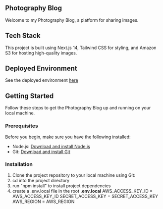 ## Photography Blog

Welcome to my Photography Blog, a platform for sharing images.

## Tech Stack

This project is built using Next.js 14, Tailwind CSS for styling, and Amazon S3 for hosting high-quality images.

## Deployed Environment

See the deployed environment [here](https://photography-steel.vercel.app/)

## Getting Started

Follow these steps to get the Photography Blog up and running on your local machine.

### Prerequisites

Before you begin, make sure you have the following installed:

- Node.js: [Download and install Node.js](https://nodejs.org/)
- Git: [Download and install Git](https://git-scm.com/)

### Installation

1. Clone the project repository to your local machine using Git:
2. cd into the project directory
3. run "npm install" to install project dependencies
4. create a .env.local file in the root 
**.env.local**
AWS_ACCESS_KEY_ID = AWS_ACCESS_KEY_ID
SECRET_ACCESS_KEY = SECRET_ACCESS_KEY 
AWS_REGION = AWS_REGION